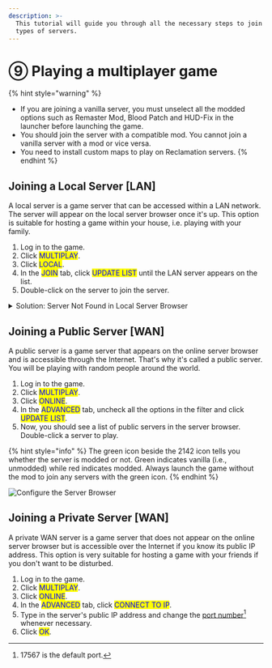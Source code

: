 ```yaml
---
description: >-
  This tutorial will guide you through all the necessary steps to join different
  types of servers.
---
```


# ⑨ Playing a multiplayer game

{% hint style="warning" %}
* If you are joining a vanilla server, you must unselect all the modded options such as Remaster Mod, Blood Patch and HUD-Fix in the launcher before launching the game.
* You should join the server with a compatible mod. You cannot join a vanilla server with a mod or vice versa.
* You need to install custom maps to play on Reclamation servers.
{% endhint %}

## Joining a Local Server \[LAN]

A local server is a game server that can be accessed within a LAN network. The server will appear on the local server browser once it's up. This option is suitable for hosting a game within your house, i.e. playing with your family.

1. Log in to the game.
2. Click <mark style="color:blue;">MULTIPLAY</mark>.
3. Click <mark style="color:blue;">LOCAL</mark>.
4. In the <mark style="color:blue;">JOIN</mark> tab, click <mark style="color:blue;">UPDATE LIST</mark> until the LAN server appears on the list.
5. ​Double-click on the server to join the server.

<details>

<summary>Solution: Server Not Found in Local Server Browser</summary>

Make sure the one who hosts the server is within your LAN network. The server becomes a modded server if the server hoster launched the game with a mod.

If the above does not work for you, for example, you cannot find the server on the local server browser even after the server is up, then follow these steps:

Click "**ONLINE**". In the "**ADVANCED**" tab, click "**CONNECT TO IP**". Type in the server's local IP address. Click "**OK**".

A local IP address is usually in the pattern of 192.168.x.x. The server hoster will know his or her local IP address on the loading screen once the server is launched.

But have you ever wondered why? Like why your LAN server just doesn't show up in the local server browser, or why you just can't see your friend's server!

Most probably, it's because your PC is having multiple network adapters, especially when you have applications like Hamachi, VirtualBox or VMWare installed.

The simplest solution is to disable all other network adapters except the one for your current network.&#x20;

1. To do so, go to "**Network and Sharing Center**" in your control panel.&#x20;
2. Choose "**Change adapter**" settings.&#x20;
3. Right-click on the adapter that you want to disable and click "**Disable**".&#x20;
4. Check this on your server computer first, followed by the computers connecting to the server.

Reference: [https://superuser.com/questions/610733/networking-games-cant-see-join-anyone-elses-lan-servers-unless-i-host](https://superuser.com/questions/610733/networking-games-cant-see-join-anyone-elses-lan-servers-unless-i-host)

</details>

## Joining a Public Server \[WAN]

​A public server is a game server that appears on the online server browser and is accessible through the Internet. That's why it's called a public server. You will be playing with random people around the world.

1. Log in to the game.
2. Click <mark style="color:blue;">MULTIPLAY</mark>.
3. Click <mark style="color:blue;">ONLINE</mark>.
4. In the <mark style="color:blue;">ADVANCED</mark> tab, uncheck all the options in the filter and click <mark style="color:blue;">UPDATE LIST</mark>.
5. Now, you should see a list of public servers in the server browser. Double-click a server to play.

{% hint style="info" %}
​The green icon beside the 2142 icon tells you whether the server is modded or not. Green indicates vanilla (i.e., unmodded) while red indicates modded. Always launch the game without the mod to join any servers with the green icon.
{% endhint %}

![Configure the Server Browser](../.gitbook/assets/pic7\_orig.png)

## Joining a Private Server \[WAN]

A private WAN server is a game server that does not appear on the online server browser but is accessible over the Internet if you know its public IP address. This option is very suitable for hosting a game with your friends if you don't want to be disturbed.

1. Log in to the game.
2. Click <mark style="color:blue;">MULTIPLAY</mark>.
3. Click <mark style="color:blue;">ONLINE</mark>.
4. In the <mark style="color:blue;">ADVANCED</mark> tab, click <mark style="color:blue;">CONNECT TO IP</mark>.
5. Type in the server's public IP address and change the [port number](#user-content-fn-1)[^1] whenever necessary.
6. Click <mark style="color:blue;">OK</mark>.

[^1]: 17567 is the default port.
